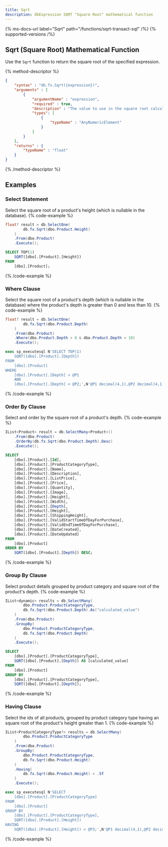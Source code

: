 ```yaml
---
title: Sqrt
description: dbExpression SQRT "Square Root" mathematical function
---
```


{% ms-docs-url label="Sqrt" path="/functions/sqrt-transact-sql" /%}
{% supported-versions /%}

## Sqrt (Square Root) Mathematical Function

Use the `Sqrt` function to return the square root of the specified expression.

{% method-descriptor %}
```json
{
    "syntax" : "db.fx.Sqrt({expression})",
    "arguments" : [
        {
            "argumentName" : "expression",
            "required" : true, 
			"description" : "The value to use in the square root calculation.",
            "types": [
                { 
                    "typeName" : "AnyNumericElement"
                }
            ]
        }
    ],
	"returns" : {
		"typeName" : "float"
	}
}
```
{% /method-descriptor %}

## Examples
### Select Statement
Select the square root of a product's height (which is nullable in the database).
{% code-example %}
```csharp
float? result = db.SelectOne(
        db.fx.Sqrt(dbo.Product.Height)
    )
    .From(dbo.Product)
    .Execute();
```
```sql
SELECT TOP(1)
	SQRT([dbo].[Product].[Height])
FROM
	[dbo].[Product];
```
{% /code-example %}

### Where Clause
Select the square root of a product's depth (which is nullable in the database) where the product's depth is greater
than 0 and less than 10.
{% code-example %}
```csharp
float? result = db.SelectOne(
        db.fx.Sqrt(dbo.Product.Depth)
    )
    .From(dbo.Product)
    .Where(dbo.Product.Depth > 0 & dbo.Product.Depth < 10)
    .Execute();
```
```sql
exec sp_executesql N'SELECT TOP(1)
	SQRT([dbo].[Product].[Depth])
FROM
	[dbo].[Product]
WHERE
	[dbo].[Product].[Depth] > @P1
	AND
	[dbo].[Product].[Depth] < @P2;',N'@P1 decimal(4,1),@P2 decimal(4,1)',@P1=0.0,@P2=10.0
```
{% /code-example %}

### Order By Clause
Select and order by the square root of a product's depth.
{% code-example %}
```csharp
IList<Product> result = db.SelectMany<Product>()
    .From(dbo.Product)
    .OrderBy(db.fx.Sqrt(dbo.Product.Depth).Desc)
    .Execute();
```
```sql
SELECT
	[dbo].[Product].[Id],
	[dbo].[Product].[ProductCategoryType],
	[dbo].[Product].[Name],
	[dbo].[Product].[Description],
	[dbo].[Product].[ListPrice],
	[dbo].[Product].[Price],
	[dbo].[Product].[Quantity],
	[dbo].[Product].[Image],
	[dbo].[Product].[Height],
	[dbo].[Product].[Width],
	[dbo].[Product].[Depth],
	[dbo].[Product].[Height],
	[dbo].[Product].[ShippingHeight],
	[dbo].[Product].[ValidStartTimeOfDayForPurchase],
	[dbo].[Product].[ValidEndTimeOfDayForPurchase],
	[dbo].[Product].[DateCreated],
	[dbo].[Product].[DateUpdated]
FROM
	[dbo].[Product]
ORDER BY
	SQRT([dbo].[Product].[Depth]) DESC;
```
{% /code-example %}

### Group By Clause
Select product details grouped by product
category and square root of the product's depth.
{% code-example %}
```csharp
IList<dynamic> results = db.SelectMany(
        dbo.Product.ProductCategoryType,
        db.fx.Sqrt(dbo.Product.Depth).As("calculated_value")
    )
    .From(dbo.Product)
    .GroupBy(
        dbo.Product.ProductCategoryType,
        db.fx.Sqrt(dbo.Product.Depth)
    )
    .Execute();
```
```sql
SELECT
	[dbo].[Product].[ProductCategoryType],
	SQRT([dbo].[Product].[Depth]) AS [calculated_value]
FROM
	[dbo].[Product]
GROUP BY
	[dbo].[Product].[ProductCategoryType],
	SQRT([dbo].[Product].[Depth]);
```
{% /code-example %}

### Having Clause
Select the ids of all products, grouped by product
category type having an square root of the product's height greater than 1.
{% code-example %}
```csharp
IList<ProductCategoryType?> results = db.SelectMany(
        dbo.Product.ProductCategoryType
    )
    .From(dbo.Product)
    .GroupBy(
        dbo.Product.ProductCategoryType,
        db.fx.Sqrt(dbo.Product.Height)
    )
    .Having(
        db.fx.Sqrt(dbo.Product.Height) < .5f
    )
    .Execute();
```
```sql
exec sp_executesql N'SELECT
	[dbo].[Product].[ProductCategoryType]
FROM
	[dbo].[Product]
GROUP BY
	[dbo].[Product].[ProductCategoryType],
	SQRT([dbo].[Product].[Height])
HAVING
	SQRT([dbo].[Product].[Height]) < @P3;',N'@P1 decimal(4,1),@P2 decimal(4,1),@P3 real',@P1=0.0,@P2=1.0,@P3=0.5
```
{% /code-example %}
